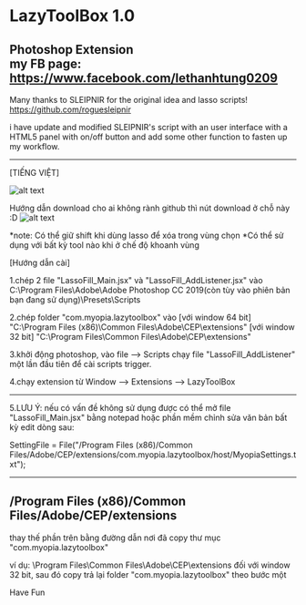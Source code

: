 # LazyToolBox 1.0
Photoshop Extension<br />
my FB page: https://www.facebook.com/lethanhtung0209
----------------------------------------------------------------------------------------------------
Many thanks to SLEIPNIR for the original idea and lasso scripts!<br />
https://github.com/roguesleipnir

i have update and modified SLEIPNIR's script with an user interface with a HTML5 panel with on/off button and add some other function to fasten up my workflow.

----------------------------------------------------------------------------------------------------

[TIẾNG VIỆT]

![alt text](https://github.com/m-myopia/LazyToolBox/blob/master/README_IMG/interface.jpg)

Hướng dẫn download cho ai không rành github thì nút download ở chỗ này :D
![alt text](https://github.com/m-myopia/LazyToolBox/blob/master/README_IMG/download.jpg)


*note: Có thể giữ shift khi dùng lasso để xóa trong vùng chọn
*Có thể sử dụng với bất kỳ tool nào khi ở chế độ khoanh vùng



[Hướng dẫn cài]

1.chép 2 file "LassoFill_Main.jsx" và "LassoFill_AddListener.jsx" vào  C:\Program Files\Adobe\Adobe Photoshop CC 2019(còn tùy vào phiên bản bạn đang sử dụng)\Presets\Scripts

2.chép folder "com.myopia.lazytoolbox" vào 
[với window 64 bit]
"C:\Program Files (x86)\Common Files\Adobe\CEP\extensions"
[với window 32 bit]
"C:\Program Files\Common Files\Adobe\CEP\extensions"

3.khởi động photoshop, vào file --> Scripts chạy file "LassoFill_AddListener" một lần đầu tiên để cài scripts trigger.

4.chạy extension từ Window --> Extensions --> LazyToolBox

-------------------------------------------------------

5.LƯU Ý: nếu có vấn đề không sử dụng được có thể mở file "LassoFill_Main.jsx" bằng notepad hoặc phần mềm chỉnh sửa văn bản bất kỳ edit dòng sau:

SettingFile = File("/Program Files (x86)/Common Files/Adobe/CEP/extensions/com.myopia.lazytoolbox/host/MyopiaSettings.txt");

--------------------------------------------------------
/Program Files (x86)/Common Files/Adobe/CEP/extensions
-------------------------------------------------------
thay thế phần trên bằng đường dẫn nơi đã copy thư mục "com.myopia.lazytoolbox"

ví dụ:  \Program Files\Common Files\Adobe\CEP\extensions
đối với window 32 bit, sau đó copy trả lại folder "com.myopia.lazytoolbox" theo bước một



Have Fun


